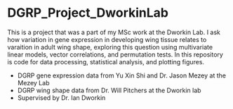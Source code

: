 # DGRP_Project_DworkinLab
This is a project that was a part of my MSc work at the Dworkin Lab. I ask how variation in gene expression in developing wing tissue relates to varaition in adult wing shape, exploring this question using multivariate linear models, vector correlations, and permutation tests. In this repository is code for data processing, statistical analysis, and plotting figures.

* DGRP gene expression data from Yu Xin Shi and Dr. Jason Mezey at the Mezey Lab
* DGRP wing shape data from Dr. Will Pitchers at the Dworkin lab
* Supervised by Dr. Ian Dworkin
